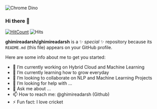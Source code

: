 ![Chrome Dino](https://mir-s3-cdn-cf.behance.net/project_modules/max_1200/4ff07986208593.5d9a654e92f36.gif)
### Hi there 👋

[![HitCount](http://hits.dwyl.com/ghimireadarsh/ghimireadarsh.svg)](http://hits.dwyl.com/ghimireadarsh/ghimireadarsh)  ![Hits](https://hitcounter.pythonanywhere.com/count/tag.svg?url=https%3A%2F%2Fgithub.com%2Fghimireadarsh%2Fhit-counter)

**ghimireadarsh/ghimireadarsh** is a ✨ _special_ ✨ repository because its `README.md` (this file) appears on your GitHub profile.

Here are some info about me to get you started:

- 🔭 I’m currently working on Hybrid Cloud and Machine Learning
- 🌱 I’m currently learning how to grow everyday
- 👯 I’m looking to collaborate on NLP and Machine Learning Projects
- 🤔 I’m looking for help with ...
- 💬 Ask me about ...
- 📫 How to reach me: @ghimireadarsh (Github) 
- ⚡ Fun fact: I love cricket

